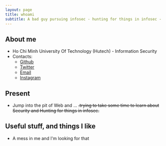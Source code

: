 ```yaml
---
layout: page
title: whoami
subtitle: A bad guy pursuing infosec - hunting for things in infosec - intending to become Fullstack Dev
---
```

## About me
* Ho Chi Minh University Of Technology (Hutech) - Information Security
* Contacts:
    - [Github](https://github.com/atnihs)
    - [Twitter](https://twitter.com/shinta0x99)
    - [Email](mailto:vietkhuong2603@gmail.com)
    - [Instagram](https://instagram.com/v.khuoq_) 

## Present
* Jump into the pit of Web and ... ~~.trying to take some time to learn about Security and Hunting for things in infosec.~~

## Useful stuff, and things I like
* A mess in me and I'm looking for that
